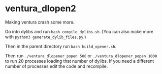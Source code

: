 # ventura_dlopen2

Making ventura crash some more.

Go into dylibs and run `bash compile_dylibs.sh`.
(You can also make more with `python3 generate_dylib_files.py`.)

Then in the parent directory run `bash build_opener.sh`.

Then run `./ventura_dlopener_popen 500` or `./ventura_dlopener_popen 1000` to run 20 processes loading that number of dylibs.
If you need a different number of processes edit the code and recompile.
